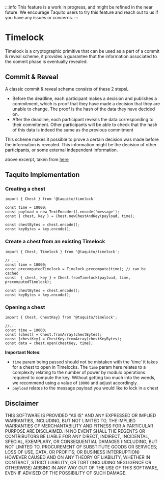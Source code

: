 :::info
This feature is a work in progress, and might be refined in the near future. We encourage Taquito users to try this feature and reach out to us if you have any issues or concerns.
:::

# Timelock

Timelock is a cryptographic primitive that can be used as a part of a commit & reveal scheme, it provides a guarantee that the information associated to the commit phase is eventually revealed.

## Commit & Reveal
A classic commit & reveal scheme consists of these 2 stepsL
- Before the deadline, each participant makes a decision and publishes a commitment, which is proof that they have made a decision that they are unable to change. The proof is the hash of the data they have decided on.
- After the deadline, each participant reveals the data corresponding to their commitment. Other participants will be able to check that the hash of this data is indeed the same as the previous commitment

This scheme makes it possible to prove a certain decision was made before the information is revealed. This information might be the decision of other participants, or some external independent information.

above excerpt, taken from [here](https://docs.tezos.com/smart-contracts/data-types/crypto-data-types#classical-commit--reveal-scheme)

## Taquito Implementation

### Creating a chest
```
import { Chest } from '@taquito/timelock'

const time = 10000;
const payload = new TextEncoder().encode('message');
const { chest, key } = Chest.newChestAndKey(payload, time);

const chestBytes = chest.encode();
const keyBytes = key.encode();
```

### Create a chest from an existing Timelock
```
import { Chest, Timelock } from '@taquito/timelock';

// ...
const time = 10000;
const precomputedTimelock = Timelock.precompute(time); // can be cached
const  { chest, key } = Chest.fromTimelock(payload, time, precomputedTimelock);

const chestBytes = chest.encode();
const keyBytes = key.encode();
```

### Opening a chest
```
import { Chest, ChestKey} from '@taquito/timelock';

//...
const time = 10000;
const [chest] = Chest.fromArray(chestBytes);
const [chestKey] = ChestKey.fromArray(chestKeyBytes);
const data = chest.open(chestKey, time);

```

**Important Notes**:
- `time` param being passed should not be mistaken with the 'time' it takes for a chest to open in Timelocks. The `time` param here relates to a complexity relating to the number of power by modulo operations required to compute the key. Without getting too much into the weeds, we recommend using a value of `10000` and adjust accordingly.
- `payload` relates to the message payload you would like to lock in a chest


## Disclaimer

THIS SOFTWARE IS PROVIDED "AS IS" AND ANY EXPRESSED OR IMPLIED WARRANTIES, INCLUDING, BUT NOT LIMITED TO, THE IMPLIED WARRANTIES OF MERCHANTABILITY AND FITNESS FOR A PARTICULAR PURPOSE ARE DISCLAIMED. IN NO EVENT SHALL THE REGENTS OR CONTRIBUTORS BE LIABLE FOR ANY DIRECT, INDIRECT, INCIDENTAL, SPECIAL, EXEMPLARY, OR CONSEQUENTIAL DAMAGES (INCLUDING, BUT NOT LIMITED TO, PROCUREMENT OF SUBSTITUTE GOODS OR SERVICES; LOSS OF USE, DATA, OR PROFITS; OR BUSINESS INTERRUPTION) HOWEVER CAUSED AND ON ANY THEORY OF LIABILITY, WHETHER IN CONTRACT, STRICT LIABILITY, OR TORT (INCLUDING NEGLIGENCE OR OTHERWISE) ARISING IN ANY WAY OUT OF THE USE OF THIS SOFTWARE, EVEN IF ADVISED OF THE POSSIBILITY OF SUCH DAMAGE.
